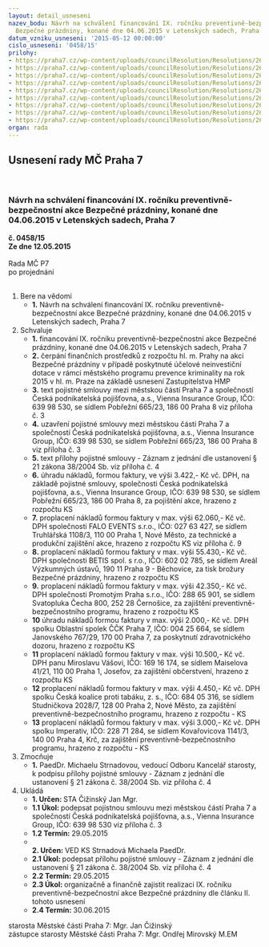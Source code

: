 ```yaml
---
layout: detail_usneseni
nazev_bodu: Návrh na schválení financování IX. ročníku preventivně-bezpečnostní akce
  Bezpečné prázdniny, konané dne 04.06.2015 v Letenských sadech, Praha 7
datum_vzniku_usneseni: '2015-05-12 00:00:00'
cislo_usneseni: '0458/15'
prilohy:
- https://praha7.cz/wp-content/uploads/councilResolution/Resolutions/26391/27-15-m38d_bezpecne_prazdniny_financovani.doc
- https://praha7.cz/wp-content/uploads/councilResolution/Resolutions/26391/27-15-usneseni_r_realizace_bp_2015.doc
- https://praha7.cz/wp-content/uploads/councilResolution/Resolutions/26391/27-15-pojistna_smlouva_ps_0020080549_bezpecne_prazdniny_2015.pdf
- https://praha7.cz/wp-content/uploads/councilResolution/Resolutions/26391/27-15-pojistna_smlouva_ps_0020080549_bezpecne_prazdniny_2015_zaznam_jednani.pdf
- https://praha7.cz/wp-content/uploads/councilResolution/Resolutions/26391/27-15-pojistna_smlouva_den_senioru_04_03_2015_vpp.pdf
- https://praha7.cz/wp-content/uploads/councilResolution/Resolutions/26391/27-15-pojistna_smlouva_den_senioru_04_03_2015_dpp.pdf
- https://praha7.cz/wp-content/uploads/councilResolution/Resolutions/26391/27-15-raris_mc_p7_bp_2015.pdf
- https://praha7.cz/wp-content/uploads/councilResolution/Resolutions/26391/27-15-or_cpp_bp_2015.pdf
- https://praha7.cz/wp-content/uploads/councilResolution/Resolutions/26391/27-15-bezpecne_prazdniny_2015_falo.pdf
organ: rada
---
```

<div id="ucUsn_pList" class="usn">
	<span><h2>Usnesení rady MČ Praha 7 </h2>
<br></span><div class="standBody">
<span><h3>Návrh na schválení financování IX. ročníku preventivně-bezpečnostní akce Bezpečné prázdniny, konané dne 04.06.2015 v Letenských sadech, Praha 7</h3></span><div class="center">
		<strong>č. 0458/15</strong><br>
	</div>
<div class="center">
		<strong>Ze dne 12.05.2015</strong><br><br>
	</div>Rada MČ P7<br> po projednání<br><br><ol>
<li>Bere na vědomí<ul><li>
<strong>1.</strong> Návrh na schválení financování IX. ročníku preventivně-bezpečnostní akce Bezpečné prázdniny, konané dne 04.06.2015 v Letenských sadech, Praha 7    </li></ul>
</li>
<li>Schvaluje<ul>
<li>
<strong>1.</strong> financování IX. ročníku preventivně-bezpečnostní akce Bezpečné prázdniny, konané dne 04.06.2015 v Letenských sadech, Praha 7</li>
<li>
<strong>2.</strong> čerpání finančních prostředků z rozpočtu hl. m. Prahy na akci Bezpečné prázdniny v případě poskytnuté účelové neinvestiční dotace v rámci městského programu prevence kriminality na rok 2015 v hl. m. Praze na základě usnesení Zastupitelstva HMP</li>
<li>
<strong>3.</strong> text pojistné smlouvy mezi městskou částí Praha 7 a společností Česká podnikatelská pojišťovna, a.s., Vienna Insurance Group, IČO: 639 98 530, se sídlem Pobřežní 665/23, 186 00 Praha 8 viz příloha č. 3</li>
<li>
<strong>4.</strong> uzavření pojistné smlouvy mezi městskou částí Praha 7 a společností Česká podnikatelská pojišťovna, a.s., Vienna Insurance Group, IČO: 639 98 530, se sídlem Pobřežní 665/23, 186 00 Praha 8 viz příloha č. 3</li>
<li>
<strong>5.</strong> text přílohy pojistné smlouvy - Záznam z jednání dle ustanovení § 21 zákona 38/2004 Sb. viz příloha č. 4</li>
<li>
<strong>6.</strong> úhradu nákladů, formou faktury, ve výši 3.422,- Kč vč. DPH, na základě pojistné smlouvy, společnosti Česká podnikatelská pojišťovna, a.s., Vienna Insurance Group, IČO: 639 98 530, se sídlem Pobřežní 665/23, 186 00 Praha 8, za pojištění akce, hrazeno z rozpočtu KS</li>
<li>
<strong>7.</strong> proplacení nákladů formou faktury v max. výši 62.060,- Kč vč. DPH společnosti FALO EVENTS s.r.o., IČO: 027 63 427, se sídlem Truhlářská 1108/3, 110 00 Praha 1, Nové Město, za technické a produkční zajištění akce, hrazeno z rozpočtu KS viz příloha č. 9</li>
<li>
<strong>8.</strong> proplacení nákladů formou faktury v max. výši 55.430,- Kč vč. DPH společnosti BETIS spol. s r.o., IČO: 602 02 785, se sídlem Areál Výzkumných ústavů, 190 11 Praha 9 - Běchovice, za tisk brožury Bezpečné prázdniny, hrazeno z rozpočtu KS</li>
<li>
<strong>9.</strong> proplacení nákladů formou faktury v max. výši 42.350,- Kč vč. DPH společnosti Promotým Praha s.r.o., IČO: 288 65 901, se sídlem Svatopluka Čecha 800, 252 28 Černošice, za zajištění preventivně-bezpečnostního programu, hrazeno z rozpočtu KS</li>
<li>
<strong>10</strong> úhradu nákladů formou faktury v max. výši 2.000,- Kč vč. DPH spolku Oblastní spolek ČČK Praha 7, IČO: 004 25 664, se sídlem Janovského 767/29, 170 00 Praha 7, za poskytnutí zdravotnického dozoru, hrazeno z rozpočtu KS</li>
<li>
<strong>11</strong> proplacení nákladů formou faktury v max. výši 10.500,- Kč vč. DPH panu Miroslavu Vášovi, IČO: 169 16 174, se sídlem Maiselova 41/21, 110 00 Praha 1, Josefov, za zajištění občerstvení, hrazeno z rozpočtu KS</li>
<li>
<strong>12</strong> proplacení nákladů formou faktury v max. výši 4.450,- Kč vč. DPH spolku Česká koalice proti tabáku, z. s., IČO: 684 05 316, se sídlem Studničkova 2028/7, 128 00 Praha 2, Nové Město, za zajištění preventivně-bezpečnostního programu, hrazeno z rozpočtu - KS</li>
<li>
<strong>13</strong> proplacení nákladů formou faktury v max. výši 3.000,- Kč vč. DPH spolku Imperativ, IČO: 228 71 284, se sídlem Kovařovicova 1141/3, 140 00 Praha 4, Krč, za zajištění preventivně-bezpečnostního programu, hrazeno z rozpočtu - KS    </li>
</ul>
</li>
<li>Zmocňuje<ul><li>
<strong>1.</strong> PaedDr. Michaelu Strnadovou, vedoucí Odboru Kancelář starosty, k podpisu přílohy pojistné smlouvy - Záznam z jednání dle ustanovení § 21 zákona č. 38/2004 Sb. viz příloha č. 4      </li></ul>
</li>
<li>Ukládá<ul>
<li>
<strong>1. Určen: </strong>STA Čižinský Jan Mgr.</li>
<li>
<strong>1.1 Úkol: </strong>podepsat pojistnou smlouvu mezi městskou částí Praha 7 a společností Česká podnikatelská pojišťovna, a.s., Vienna Insurance Group, IČO: 639 98 530 viz příloha č. 3</li>
<li>
<strong>1.2 Termín: </strong>29.05.2015</li>
<li>
<strong><br>2. Určen: </strong>VED KS Strnadová Michaela PaedDr.</li>
<li>
<strong>2.1 Úkol: </strong>podepsat přílohu pojistné smlouvy - Záznam z jednání dle ustanovení § 21 zákona č. 38/2004 Sb. viz příloha č. 4</li>
<li>
<strong>2.2 Termín: </strong>29.05.2015</li>
<li>
<strong>2.3 Úkol: </strong>organizačně a finančně zajistit realizaci IX. ročníku preventivně-bezpečnostní akce Bezpečné prázdniny dle článku II. tohoto usnesení</li>
<li>
<strong>2.4 Termín: </strong>30.06.2015</li>
</ul>
</li>
</ol>starosta Městské části Praha 7: Mgr. Jan Čižinský<br>zástupce starosty Městské části Praha 7: Mgr. Ondřej Mirovský M.EM 
</div>
</div>